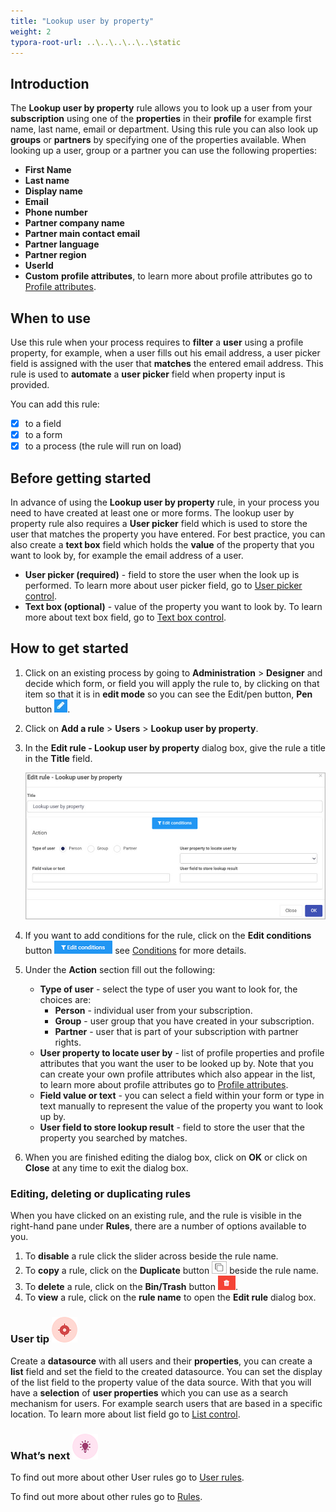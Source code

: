 ```yaml
---
title: "Lookup user by property"
weight: 2
typora-root-url: ..\..\..\..\..\static
---
```


## Introduction

The **Lookup user by property** rule allows you to look up a user from your **subscription** using one of the **properties** in their **profile** for example first name, last name, email or department. Using this rule you can also look up **groups** or **partners** by specifying one of the properties available. When looking up a user, group or a partner you can use the following properties:

- **First Name**
- **Last name** 
- **Display name**
- **Email**
- **Phone number**
- **Partner company name**
- **Partner main contact email**
- **Partner language**
- **Partner region**
- **UserId**
- **Custom** **profile attributes**, to learn more about profile attributes go to [Profile attributes](/platform/administration/users/#modify-profile-attributes).

## When to use 

Use this rule when your process requires to **filter** a **user** using a profile property, for example, when a user fills out his email address, a user picker field is assigned with the user that **matches** the entered email address. This rule is used to **automate** a **user picker** field when property input is provided.

You can add this rule:
- [x] to a field
- [x] to a form 
- [x] to a process (the rule will run on load)

## Before getting started

In advance of using the **Lookup user by property** rule, in your process you need to have created at least one or more forms. The lookup user by property rule also requires a **User picker** field which is used to store the user that matches the property you have entered. For best practice, you can also create a **text box** field which holds the **value** of the property that you want to look by, for example the email address of a user. 

- **User picker (required)** - field to store the user when the look up is performed. To learn more about user picker field, go to [User picker control](/platform/controls/input/user-picker/).
- **Text box (optional)** - value of the property you want to look by. To learn more about text box field, go to [Text box control](/platform/controls/input/textbox/).

## How to get started

1. Click on an existing process by going to **Administration** > **Designer** and decide which form, or field you will apply the rule to, by clicking on that item so that it is in **edit mode** so you can see the Edit/pen button, **Pen** button ![Pen button](/images/penicon.png).

2. Click on **Add a rule** > **Users** > **Lookup user by property**.

3. In the **Edit rule - Lookup user by property** dialog box, give the rule a title in the **Title** field.

   ![Lookup user by property - edit rule dialog box](/images/lookup-user-edit-rule.jpg)

4. If you want to add conditions for the rule, click on the **Edit conditions** button ![Edit conditions button](/images/editconditions.png) see [Conditions](/platform/rules/general/add-conditions/) for more details.

5. Under the **Action** section fill out the following:

   - **Type of user** - select the type of user you want to look for, the choices are:
     - **Person** - individual user from your subscription.
     - **Group** - user group that you have created in your subscription.
     - **Partner** - user that is part of your subscription with partner rights.
   - **User property to locate user by** - list of profile properties and profile attributes that you want the user to be looked up by. Note that you can create your own profile attributes which also appear in the list, to learn more about profile attributes go to [Profile attributes](/platform/administration/users/#modify-profile-attributes).
   - **Field value or text** - you can select a field within your form or type in text manually to represent the value of the property you want to look up by.
   - **User field to store lookup result** - field to store the user that the property you searched by matches.

6. When you are finished editing the dialog box, click on **OK** or click on **Close** at any time to exit the dialog box.

### Editing, deleting or duplicating rules

When you have clicked on an existing rule, and the rule is visible in the right-hand pane under **Rules**, there are a number of options available to you.

1. To **disable** a rule click the slider across beside the rule name.
2. To **copy** a rule, click on the **Duplicate** button ![Duplicate button](/images/duplicate-button.jpg) beside the rule name.
3. To **delete** a rule, click on the **Bin/Trash** button ![Bin/Trash button](/images/bin.png).
4. To **view** a rule, click on the **rule name** to open the **Edit rule** dialog box.

### User tip ![Target icon](/images/05.png)

Create a **datasource** with all users and their **properties**, you can create a **list** field and set the field to the created datasource. You can set the display of the list field to the property value of the data source. With that you will have a **selection** of **user properties** which you can use as a search mechanism for users. For example search users that are based in a specific location. To learn more about list field go to [List control](/platform/controls/input/list/).

### What’s next ![Idea icon](/images/18.png)

To find out more about other User rules go to [User rules](/platform/rules/users/).

To find out more about other rules go to [Rules](/platform/rules/).

